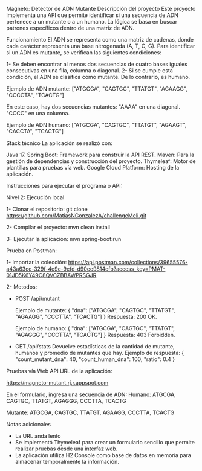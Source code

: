 Magneto: Detector de ADN Mutante
Descripción del proyecto
Este proyecto implementa una API que permite identificar si una secuencia de ADN pertenece a un mutante o a un humano. La lógica se basa en buscar patrones específicos dentro de una matriz de ADN.

Funcionamiento
El ADN se representa como una matriz de cadenas, donde cada carácter representa una base nitrogenada (A, T, C, G). Para identificar si un ADN es mutante, se verifican las siguientes condiciones:

1- Se deben encontrar al menos dos secuencias de cuatro bases iguales consecutivas en una fila, columna o diagonal.
2- Si se cumple esta condición, el ADN se clasifica como mutante. De lo contrario, es humano.

Ejemplo de ADN mutante: ["ATGCGA",  "CAGTGC",  "TTATGT",  "AGAAGG",  "CCCCTA",  "TCACTG"]

En este caso, hay dos secuencias mutantes:
"AAAA" en una diagonal.
"CCCC" en una columna.


Ejemplo de ADN humano: ["ATGCGA",  "CAGTGC",  "TTATGT",  "AGAAGT",  "CACCTA",  "TCACTG"]



Stack técnico
La aplicación se realizó con:

Java 17.
Spring Boot: Framework para construir la API REST.
Maven: Para la gestión de dependencias y construcción del proyecto.
Thymeleaf: Motor de plantillas para pruebas vía web.
Google Cloud Platform: Hosting de la aplicación.


Instrucciones para ejecutar el programa o API:

Nivel 2: Ejecución local

1- Clonar el repositorio:
git clone https://github.com/MatiasNGonzalezA/challengeMeli.git 

2- Compilar el proyecto: mvn clean install

3- Ejecutar la aplicación: mvn spring-boot:run



Prueba en Postman:


1- Importar la colección: https://api.postman.com/collections/39655576-a43a63ce-329f-4e9c-9efd-d90ee9814cfb?access_key=PMAT-01JD5K6Y49C8QVCZBBAWPRSGJR

2- Metodos:  

  - POST /api/mutant
    
    Ejemplo de mutante:
    {
        "dna": ["ATGCGA", "CAGTGC", "TTATGT", "AGAAGG", "CCCTTA", "TCACTG"]
    }
    Respuesta: 200 OK.


    Ejemplo de humano:
    {
        "dna": ["ATGCGA", "CAGTGC", "TTATGT", "AGAGGG", "CCCTTA", "TCACTG"]
    }
    Respuesta: 403 Forbidden.



  - GET /api/stats
    Devuelve estadísticas de la cantidad de mutante, humanos y promedio de mutantes que hay.
    Ejemplo de respuesta:
      {
      "count_mutant_dna": 40,
      "count_human_dna": 100,
      "ratio": 0.4
      }



Pruebas vía Web API
URL de la aplicación:

https://magneto-mutant.rj.r.appspot.com


En el formulario, ingresa una secuencia de ADN:
Humano:
      ATGCGA, CAGTGC, TTATGT, AGAGGG, CCCTTA, TCACTG
      
Mutante:
      ATGCGA, CAGTGC, TTATGT, AGAAGG, CCCTTA, TCACTG



Notas adicionales
- La URL anda lento
- Se implementó Thymeleaf para crear un formulario sencillo que permite realizar pruebas desde una interfaz web.
- La aplicación utiliza H2 Console como base de datos en memoria para almacenar temporalmente la información.



    
